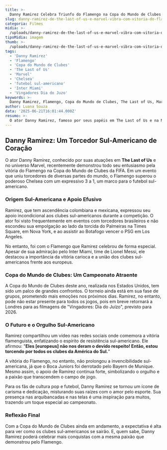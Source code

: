 ```yaml
---
title: >-
  Danny Ramirez Celebra Triunfo do Flamengo na Copa do Mundo de Clubes com Entusiasmo Contagiante
slug: danny-ramirez-de-the-last-of-us-e-marvel-vibra-com-vitoria-do-flamengo-na-copa-do-mundo-de-clubes
categoria: Filmes
midia: >-
  /uploads/danny-ramirez-de-the-last-of-us-e-marvel-vibra-com-vitoria-do-flamengo-na-copa-do-mundo-de-clubes-thumb.webp
tipoMidia: imagem
thumb: >-
  /uploads/danny-ramirez-de-the-last-of-us-e-marvel-vibra-com-vitoria-do-flamengo-na-copa-do-mundo-de-clubes-thumb.webp
tags:
  - 'Danny Ramirez'
  - 'Flamengo'
  - 'Copa do Mundo de Clubes'
  - 'The Last of Us'
  - 'Marvel'
  - 'Chelsea'
  - 'futebol sul-americano'
  - 'Inter Miami'
  - 'Vingadores Dia do Juzo'
keywords: >-
  Danny Ramirez, Flamengo, Copa do Mundo de Clubes, The Last of Us, Marvel, Chelsea, futebol sul-americano, Inter Miami, Vingadores: Dia do Juízo
author: Luana Souza
data: '2025-06-21T16:01:44.000Z'
resumo: >-
  O ator Danny Ramirez, famoso por seus papéis em The Last of Us e na Marvel, manifestou seu apoio à vitória do Flamengo sobre o Chelsea na Copa do Mundo de Clubes. Filho de sul-americanos, Ramirez está vibrando com o sucesso dos times da América do Sul no torneio.
---
```


## Danny Ramirez: Um Torcedor Sul-Americano de Coração

O ator Danny Ramirez, conhecido por suas atuações em **The Last of Us** e no universo Marvel, recentemente demonstrou todo seu entusiasmo pela vitória do Flamengo na Copa do Mundo de Clubes da FIFA. Em um evento que uniu torcedores de diversas partes do mundo, o Flamengo superou o poderoso Chelsea com um expressivo 3 a 1, um marco para o futebol sul-americano.

### Origem Sul-Americana e Apoio Efusivo

Ramirez, que tem ascendência colombiana e mexicana, expressou seu apoio incondicional aos clubes sul-americanos durante a competição. O ator foi visto frequentemente em eventos com torcedores brasileiros e não escondeu sua empolgação ao lado da torcida do Palmeiras na Times Square, em Nova York, e ao assistir ao Botafogo vencer o PSG em Los Angeles.

No entanto, foi com o Flamengo que Ramirez celebrou de forma especial. Apesar de sua admiração pelo Inter Miami, time de Lionel Messi, ele destacou a importância da vitória carioca e a união dos clubes sul-americanos frente aos europeus.

### Copa do Mundo de Clubes: Um Campeonato Atraente

A Copa do Mundo de Clubes deste ano, realizada nos Estados Unidos, tem sido um palco de grandes confrontos. O torneio ainda está em sua fase de grupos, prometendo mais emoções nos próximos dias. Ramirez, no entanto, pode não estar presente para todos os jogos, pois em breve retornará a Londres para as filmagens de "Vingadores: Dia do Juízo", previsto para 2026.

### O Futuro e o Orgulho Sul-Americano

Ramirez compartilhou um vídeo nas redes sociais onde comemora a vitória flamenguista, enfatizando o espírito de resistência sul-americano. Ele afirmou: "**Eles [europeus] não nos deram o devido respeito! Então, estou torcendo por todos os clubes da América do Sul.**"

A vitória do Flamengo, no entanto, não prolongou a invencibilidade sul-americana, já que o Boca Juniors foi derrotado pelo Bayern de Munique. Mesmo assim, o apoio de Ramirez continua forte, simbolizando o orgulho e a paixão que transcendem o campo de jogo.

Para os fãs de cultura pop e futebol, Danny Ramirez se tornou um ícone de carisma e dedicação, misturando suas raízes com o amor pelo esporte. Sua presença nas arquibancadas e nas telas é uma inspiração para muitos, trazendo um toque especial ao campeonato.

### Reflexão Final

Com a Copa do Mundo de Clubes ainda em andamento, a expectativa é alta para ver como os clubes sul-americanos se sairão. E, quem sabe, Danny Ramirez poderá celebrar mais conquistas com a mesma paixão que demonstrou pelo Flamengo.
